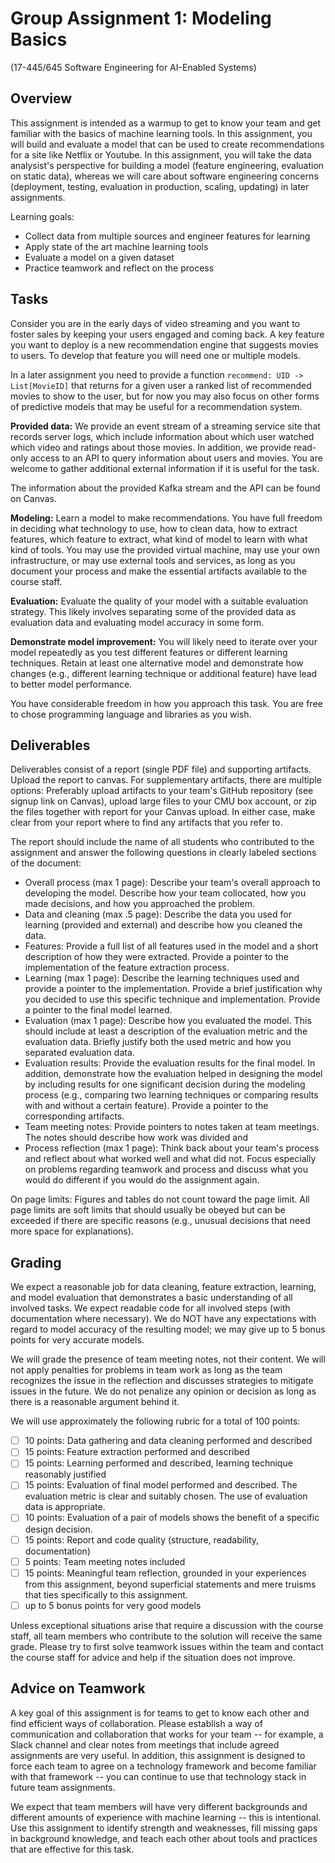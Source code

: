 # Group Assignment 1: Modeling Basics

(17-445/645 Software Engineering for AI-Enabled Systems)

## Overview

This assignment is intended as a warmup to get to know your team and get familiar with the basics of machine learning tools. In this assignment, you will build and evaluate a model that can be used to create recommendations for a site like Netflix or Youtube. In this assignment, you will take the data analysist's perspective for building a model (feature engineering, evaluation on static data), whereas we will care about software engineering concerns (deployment, testing, evaluation in production, scaling, updating) in later assignments.

Learning goals:
* Collect data from multiple sources and engineer features for learning
* Apply state of the art machine learning tools
* Evaluate a model on a given dataset
* Practice teamwork and reflect on the process

## Tasks

Consider you are in the early days of video streaming and you want to foster sales by keeping your users engaged and coming back. A key feature you want to deploy is a new recommendation engine that suggests movies to users. To develop that feature you will need one or multiple models.

In a later assignment you need to provide a function `recommend: UID -> List[MovieID]` that returns for a given user a ranked list of recommended movies to show to the user, but for now you may also focus on other forms of predictive models that may be useful for a recommendation system.

**Provided data:** We provide an event stream of a streaming service site that records server logs, which include information about which user watched which video and ratings about those movies. In addition, we provide read-only access to an API to query information about users and movies. You are welcome to gather additional external information if it is useful for the task.

The information about the provided Kafka stream and the API can be found on Canvas.


**Modeling:** Learn a model to make recommendations. You have full freedom in deciding what technology to use, how to clean data, how to extract features, which feature to extract, what kind of model to learn with what kind of tools. You may use the provided virtual machine, may use your own infrastructure, or may use external tools and services, as long as you document your process and make the essential artifacts available to the course staff.

**Evaluation:** Evaluate the quality of your model with a suitable evaluation strategy. This likely involves separating some of the provided data as evaluation data and evaluating model accuracy in some form.

**Demonstrate model improvement:** You will likely need to iterate over your model repeatedly as you test different features or different learning techniques. Retain at least one alternative model and demonstrate how changes (e.g., different learning technique or additional feature) have lead to better model performance.

You have considerable freedom in how you approach this task. You are free to chose programming language and libraries as you wish. 


## Deliverables

Deliverables consist of a report (single PDF file) and supporting artifacts. Upload the report to canvas. For supplementary artifacts, there are multiple options: Preferably upload artifacts to your team's GitHub repository (see signup link on Canvas), upload large files to your CMU box account, or zip the files together with report for your Canvas upload. In either case, make clear from your report where to find any artifacts that you refer to.

The report should include the name of all students who contributed to the assignment and answer the following questions in clearly labeled sections of the document:

* Overall process (max 1 page): Describe your team's overall approach to developing the model. Describe how your team collocated, how you made decisions, and how you approached the problem.
* Data and cleaning (max .5 page): Describe the data you used for learning (provided and external) and describe how you cleaned the data.
* Features: Provide a full list of all features used in the model and a short description of how they were extracted. Provide a pointer to the implementation of the feature extraction process.
* Learning (max 1 page): Describe the learning techniques used and provide a pointer to the implementation. Provide a brief justification why you decided to use this specific technique and implementation. Provide a pointer to the final model learned.
* Evaluation (max 1 page): Describe how you evaluated the model. This should include at least a description of the evaluation metric and the evaluation data. Briefly justify both the used metric and how you separated evaluation data.
* Evaluation results: Provide the evaluation results for the final model. In addition, demonstrate how the evaluation helped in designing the model by including results for one significant decision during the modeling process (e.g., comparing two learning techniques or comparing results with and without a certain feature). Provide a pointer to the corresponding artifacts.
* Team meeting notes: Provide pointers to notes taken at team meetings. The notes should describe how work was divided and 
* Process reflection (max 1 page): Think back about your team's process and reflect about what worked well and what did not. Focus especially on problems regarding teamwork and process and discuss what you would do different if you would do the assignment again.

On page limits: Figures and tables do not count toward the page limit. All page limits are soft limits that should usually be obeyed but can be exceeded if there are specific reasons (e.g., unusual decisions that need more space for explanations).

## Grading

We expect a reasonable job for data cleaning, feature extraction, learning, and model evaluation that demonstrates a basic understanding of all involved tasks. We expect readable code for all involved steps (with documentation where necessary). We do NOT have any expectations with regard to model accuracy of the resulting model; we may give up to 5 bonus points for very accurate models.

We will grade the presence of team meeting notes, not their content.
We will not apply penalties for problems in team work as long as the team recognizes the issue in the reflection and discusses strategies to mitigate issues in the future. We do not penalize any opinion or decision as long as there is a reasonable argument behind it.

We will use approximately the following rubric for a total of 100 points:
 - [ ] 10 points: Data gathering and data cleaning performed and described 
 - [ ] 15 points: Feature extraction performed and described
 - [ ] 15 points: Learning performed and described, learning technique reasonably justified
 - [ ] 15 points: Evaluation of final model performed and described. The evaluation metric is clear and suitably chosen. The use of evaluation data is appropriate.
 - [ ] 10 points: Evaluation of a pair of models shows the benefit of a specific design decision.
 - [ ] 15 points: Report and code quality (structure, readability, documentation)
 - [ ] 5 points: Team meeting notes included
 - [ ] 15 points: Meaningful team reflection, grounded in your experiences from this assignment, beyond superficial statements and mere truisms that ties specifically to this assignment.
 - [ ] up to 5 bonus points for very good models

Unless exceptional situations arise that require a discussion with the course staff, all team members who contribute to the solution will receive the same grade. Please try to first solve teamwork issues within the team and contact the course staff for advice and help if the situation does not improve.

## Advice on Teamwork

A key goal of this assignment is for teams to get to know each other and find efficient ways of collaboration. Please establish a way of communication and collaboration that works for your team -- for example, a Slack channel and clear notes from meetings that include agreed assignments are very useful.
In addition, this assignment is designed to force each team to agree on a technology framework and become familiar with that framework -- you can continue to use that technology stack in future team assignments.

We expect that team members will have very different backgrounds and different amounts of experience with machine learning -- this is intentional. Use this assignment to identify strength and weaknesses, fill missing gaps in background knowledge, and teach each other about tools and practices that are effective for this task.



